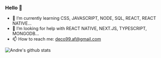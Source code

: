 ### Hello 👋

- 🌱 I’m currently learning CSS, JAVASCRIPT, NODE, SQL, REACT, REACT NATIVE...
- 🤔 I’m looking for help with REACT NATIVE, NEXT.JS, TYPESCRIPT, MONGODB...
- 📫 How to reach me: deco99.af@gmail.com

![Andre's github stats](https://github-readme-stats.vercel.app/api?username=andredefreitas)
